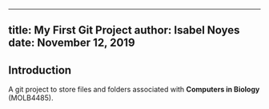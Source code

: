 

---
title: My First Git Project
author: Isabel Noyes
date: November 12, 2019
---

## Introduction

A git project to store files and folders associated with **Computers in Biology** (MOLB4485). 


